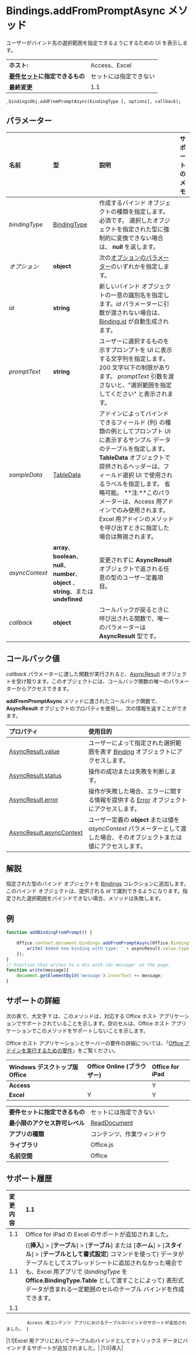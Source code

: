 
# Bindings.addFromPromptAsync メソッド
 ユーザーがバインド先の選択範囲を指定できるようにするための UI を表示します。

|||
|:-----|:-----|
|**ホスト:**|Access、Excel|
|**[要件セット](../../docs/overview/specify-office-hosts-and-api-requirements.md)に指定できるもの**|セットには指定できない|
|**最終変更**|1.1|

```
_bindingsObj.addFromPromptAsync(bindingType [, options], callback);
```


## パラメーター



|**名前**|**型**|**説明**|**サポートのメモ**|
|:-----|:-----|:-----|:-----|
| _bindingType_|[BindingType](../../reference/shared/bindingtype-enumeration.md)|作成するバインド オブジェクトの種類を指定します。必須です。 選択したオブジェクトを指定された型に強制的に変換できない場合は、 **null** を返します。||
| _オプション_|**object**|次の[オプションのパラメーター](../../docs/develop/asynchronous-programming-in-office-add-ins.md#passing-optional-parameters-to-asynchronous-methods)のいずれかを指定します。||
| _id_|**string**|新しいバインド オブジェクトの一意の識別名を指定します。_id_ パラメーターに引数が渡されない場合は、[Binding.id](../../reference/shared/binding.id.md) が自動生成されます。||
| _promptText_|**string**|ユーザーに選択するものを示すプロンプトを UI に表示する文字列を指定します。 200 文字以下の制限があります。 _promptText_ 引数を渡さないと、"選択範囲を指定してください" と表示されます。||
| _sampleData_|[TableData](../../reference/shared/tabledata.md)|アドインによってバインドできるフィールド (列) の種類の例としてプロンプト UI に表示するサンプル データのテーブルを指定します。 **TableData** オブジェクトで提供されるヘッダーは、フィールド選択 UI で使用されるラベルを指定します。 省略可能。 **注:**このパラメーターは、Access 用アドインでのみ使用されます。 Excel 用アドインのメソッドを呼び出すときに指定した場合は無視されます。||
| _asyncContext_|**array**、 **boolean**、 **null**、 **number**、 **object** 、 **string**、または  **undefined**|変更されずに  **AsyncResult** オブジェクトで返される任意の型のユーザー定義項目。||
| _callback_|**object**|コールバックが戻るときに呼び出される関数で、唯一のパラメーターは  **AsyncResult** 型です。||

## コールバック値

_callback_ パラメーターに渡した関数が実行されると、[AsyncResult](../../reference/shared/asyncresult.md) オブジェクトを受け取ります。このオブジェクトには、コールバック関数の唯一のパラメーターからアクセスできます。

**addFromPromptAsync** メソッドに渡されたコールバック関数で、**AsyncResult** オブジェクトのプロパティを使用し、次の情報を返すことができます。



|**プロパティ**|**使用目的**|
|:-----|:-----|
|[AsyncResult.value](../../reference/shared/asyncresult.value.md)|ユーザーによって指定された選択範囲を表す [Binding](../../reference/shared/binding.md) オブジェクトにアクセスします。|
|[AsyncResult.status](../../reference/shared/asyncresult.status.md)|操作の成功または失敗を判断します。|
|[AsyncResult.error](../../reference/shared/asyncresult.error.md)|操作が失敗した場合、エラーに関する情報を提供する [Error](../../reference/shared/error.md) オブジェクトにアクセスします。|
|[AsyncResult.asyncContext](../../reference/shared/asyncresult.asynccontext.md)|ユーザー定義の  **object** または値を _asyncContext_ パラメーターとして渡した場合、そのオブジェクトまたは値にアクセスします。|

## 解説

指定された型のバインド オブジェクトを [Bindings](../../reference/shared/bindings.bindings.md) コレクションに追加します。このバインド オブジェクトは、提供される _id_ で識別できるようになります。指定された選択範囲をバインドできない場合、メソッドは失敗します。


## 例




```js
function addBindingFromPrompt() {

    Office.context.document.bindings.addFromPromptAsync(Office.BindingType.Text, { id: 'MyBinding', promptText: 'Select text to bind to.' }, function (asyncResult) {
        write('Added new binding with type: ' + asyncResult.value.type + ' and id: ' + asyncResult.value.id);
    });
}
// Function that writes to a div with id='message' on the page.
function write(message){
    document.getElementById('message').innerText += message; 
}
```




## サポートの詳細


次の表で、大文字 Y は、このメソッドは、対応する Office ホスト アプリケーションでサポートされていることを示します。空のセルは、Office ホスト アプリケーションでこのメソッドをサポートしないことを示します。

Office ホスト アプリケーションとサーバーの要件の詳細については、「[Office アドインを実行するための要件](../../docs/overview/requirements-for-running-office-add-ins.md)」をご覧ください。


|**Windows デスクトップ版 Office**|**Office Online (ブラウザー)**|**Office for iPad**|
|:-----|:-----|:-----|
|**Access**||Y||
|**Excel**|Y|Y|Y|

|||
|:-----|:-----|
|**要件セットに指定できるもの**|セットには指定できない|
|**最小限のアクセス許可レベル**|[ReadDocument](../../docs/develop/requesting-permissions-for-api-use-in-content-and-task-pane-add-ins.md)|
|**アプリの種類**|コンテンツ、作業ウィンドウ|
|**ライブラリ**|Office.js|
|**名前空間**|Office|

## サポート履歴




|**変更内容**|**1.1**|
|:-----|:-----|
|1.1|Office for iPad の Excel のサポートが追加されました。|
|1.1|([**挿入**] > [**テーブル**] > [**テーブル**] または [**ホーム**] > [**スタイル**] > [**テーブルとして書式設定**] コマンドを使って) データがテーブルとしてスプレッドシートに追加されなかった場合でも、Excel 用アプリで (_bindingType_ を **Office.BindingType.Table** として渡すことによって) 表形式データが含まれる一定範囲のセルのテーブル バインドを作成できます。|
|1.1|
            Access 用コンテンツ アプリにおけるテーブルのバインドのサポートが追加されました。 |
|1.1|Excel 用アプリにおいてテーブルのバインドとしてマトリックス データにバインドするサポートが追加されました。|
|1.0|導入|
